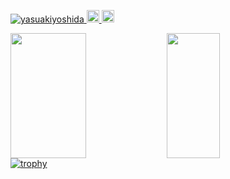 <p align="left"> 
  <a href="https://github.com/yasuakiyoshida/yasuakiyoshida/">
    <img src="https://komarev.com/ghpvc/?username=yasuakiyoshida" alt="yasuakiyoshida" />
  </a>
  <a href="http://qiita.com/yasu_yk">
    <img height="20" src="https://qiita-badge.apiapi.app/s/yasu_yk/posts.svg" />
  </a>
  <a href="http://qiita.com/yasu_yk">
    <img height="20" src="https://qiita-badge.apiapi.app/s/yasu_yk/contributions.svg" />
  </a>
</p>
<a href="https://github.com/anuraghazra/github-readme-stats">
  <img align="left" src="https://github-readme-stats.vercel.app/api?username=yasuakiyoshida&theme=merko&show_icons=true" width="49%" height="200px"  />
</a>
<a href="https://github.com/anuraghazra/github-readme-stats">
  <img align="left" src="https://github-readme-stats.vercel.app/api/top-langs/?username=yasuakiyoshida&theme=merko&layout=compact" width="41%" height="200px" />
</a></br>

[![trophy](https://github-profile-trophy.vercel.app/?username=yasuakiyoshida&margin-w=20&title=Joined2020,Commit,PullRequest,Repositories,Issues)](https://github.com/ryo-ma/github-profile-trophy)
